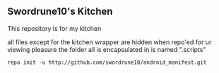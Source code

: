 Swordrune10's Kitchen
---------------------

This repository is for my kitchen

all files except for the kitchen wrapper are hidden when repo'ed for ur viewing pleasure
the folder all is encapsulated in is named ".scripts"

    repo init -u http://github.com/swordrune10/android_manifest.git
